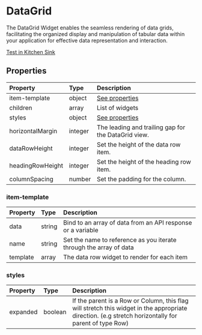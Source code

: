 # DataGrid

The DataGrid Widget enables the seamless rendering of data grids, facilitating the organized display and manipulation of tabular data within your application for effective data representation and interaction.

[Test in Kitchen Sink](https://studio.ensembleui.com/app/e24402cb-75e2-404c-866c-29e6c3dd7992/screen/c5940e18-f2c1-4318-8e68-a678a6ae7247)

## Properties

| Property         | Type    | Description                                         |
| :--------------- | :------ | :-------------------------------------------------- |
| item-template    | object  | [See properties](#item-template)                    |
| children         | array   | List of widgets                                     |
| styles           | object  | [See properties](#styles)                           |
| horizontalMargin | integer | The leading and trailing gap for the DataGrid view. |
| dataRowHeight    | integer | Set the height of the data row item.                |
| headingRowHeight | integer | Set the height of the heading row item.             |
| columnSpacing    | number  | Set the padding for the column.                     |

### item-template

| Property | Type   | Description                                                        |
| :------- | :----- | :----------------------------------------------------------------- |
| data     | string | Bind to an array of data from an API response or a variable        |
| name     | string | Set the name to reference as you iterate through the array of data |
| template | array  | The data row widget to render for each item                        |

### styles

| Property | Type    | Description                                                                                                                                          |
| :------- | :------ | :--------------------------------------------------------------------------------------------------------------------------------------------------- |
| expanded | boolean | If the parent is a Row or Column, this flag will stretch this widget in the appropriate direction. (e.g stretch horizontally for parent of type Row) |
